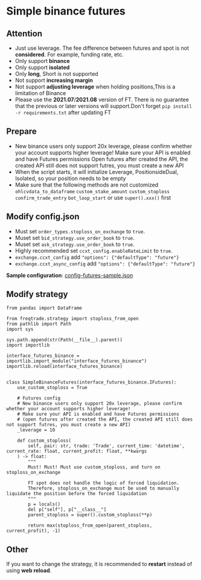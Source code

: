# Simple binance futures

## Attention

- Just use leverage. The fee difference between futures and spot is not **considered**. For example, funding rate, etc.
- Only support **binance**
- Only support **isolated**
- Only **long**, Short is not supported
- Not support **increasing margin**
- Not support **adjusting leverage** when holding positions,This is a limitation of Binance
- Please use the **2021.07**/**2021.08** version of FT. There is no guarantee that the previous or later versions will support.Don't forget `pip install -r requirements.txt` after updating FT

## Prepare
- New binance users only support 20x leverage, please confirm whether your account supports higher leverage!
Make sure your API is enabled and have Futures permissions
Open futures after created the API, the created API still does not support futres, you must create a new API
- When the script starts, it will initialize Leverage, PositionsideDual, Isolated, so your position needs to be empty
- Make sure that the following methods are not customized  `ohlcvdata_to_dataframe` `custom_stake_amount` `custom_stoploss` `confirm_trade_entry` `bot_loop_start` or use `super().xxx()` first

## Modify config.json
- Must set `order_types.stoploss_on_exchange` to `true`.
- Muset set `bid_strategy.use_order_book` to `true`.
- Muset set `ask_strategy.use_order_book` to `true`.
- Highly recommended set `ccxt_config.enableRateLimit` to `true`.
- `exchange.ccxt_config` add `"options": {"defaultType": "future"}`
- `exchange.ccxt_async_config` add `"options": {"defaultType": "future"}`

**Sample configuration**: [config-futures-sample.json](config-futures-sample.json)

## Modify strategy
```
from pandas import DataFrame

from freqtrade.strategy import stoploss_from_open
from pathlib import Path
import sys

sys.path.append(str(Path(__file__).parent))
import importlib

interface_futures_binance = importlib.import_module("interface_futures_binance")
importlib.reload(interface_futures_binance)


class SimpleBinanceFutures(interface_futures_binance.IFutures):
    use_custom_stoploss = True

    # Futures config
    # New binance users only support 20x leverage, please confirm whether your account supports higher leverage!
    # Make sure your API is enabled and have Futures permissions
    # (open futures after created the API, the created API still does not support futres, you must create a new API)
    _leverage = 10

    def custom_stoploss(
        self, pair: str, trade: 'Trade', current_time: 'datetime', current_rate: float, current_profit: float, **kwargs
    ) -> float:
        """
        Must! Must! Must use custom_stoploss, and turn on stoploss_on_exchange

        FT spot does not handle the logic of forced liquidation.
        Therefore, stoploss_on_exchange must be used to manually liquidate the position before the forced liquidation
        """
        p = locals()
        del p["self"], p["__class__"]
        parent_stoploss = super().custom_stoploss(**p)

        return max(stoploss_from_open(parent_stoploss, current_profit), -1)
```

## Other
If you want to change the strategy, it is recommended to **restart** instead of using **web reload**.
